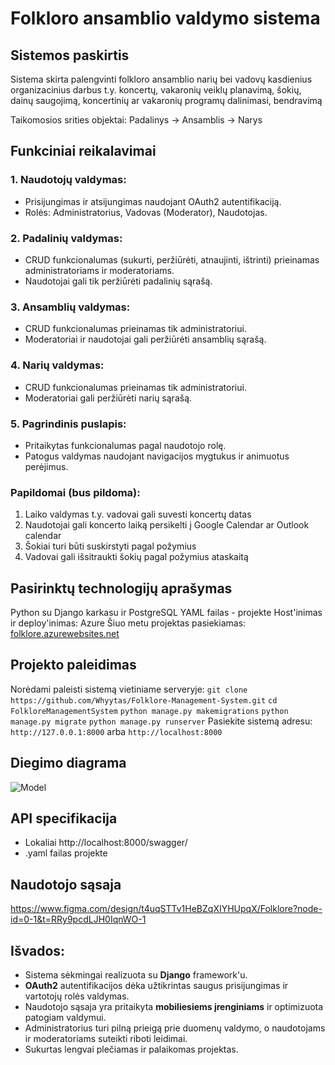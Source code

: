 
# Folkloro ansamblio valdymo sistema
## Sistemos paskirtis
Sistema skirta palengvinti folkloro ansamblio narių bei vadovų kasdienius organizacinius darbus t.y. koncertų, vakaronių veiklų planavimą, šokių, dainų saugojimą, koncertinių ar vakaronių programų dalinimasi, bendravimą

Taikomosios srities objektai: Padalinys -> Ansamblis -> Narys

## Funkciniai reikalavimai
### 1. Naudotojų valdymas:
- Prisijungimas ir atsijungimas naudojant OAuth2 autentifikaciją.
- Rolės: Administratorius, Vadovas (Moderator), Naudotojas.
### 2. Padalinių valdymas:
- CRUD funkcionalumas (sukurti, peržiūrėti, atnaujinti, ištrinti) prieinamas administratoriams ir moderatoriams.
- Naudotojai gali tik peržiūrėti padalinių sąrašą.
### 3. Ansamblių valdymas:
- CRUD funkcionalumas prieinamas tik administratoriui.
- Moderatoriai ir naudotojai gali peržiūrėti ansamblių sąrašą.
### 4. Narių valdymas:
- CRUD funkcionalumas prieinamas tik administratoriui.
- Moderatoriai gali peržiūrėti narių sąrašą.
### 5. Pagrindinis puslapis:
- Pritaikytas funkcionalumas pagal naudotojo rolę.
- Patogus valdymas naudojant navigacijos mygtukus ir animuotus perėjimus.


### Papildomai (bus pildoma):
1. Laiko valdymas t.y. vadovai gali suvesti koncertų datas
2. Naudotojai gali koncerto laiką persikelti į Google Calendar ar Outlook calendar
3. Šokiai turi būti suskirstyti pagal požymius
4. Vadovai gali išsitraukti šokių pagal požymius ataskaitą
   

## Pasirinktų technologijų aprašymas
Python su Django karkasu ir PostgreSQL
YAML failas - projekte
Host'inimas ir deploy'inimas: Azure
Šiuo metu projektas pasiekiamas: [folklore.azurewebsites.net](https://folklore.azurewebsites.net)

## Projekto paleidimas
Norėdami paleisti sistemą vietiniame serveryje:
`git clone https://github.com/Whyytas/Folklore-Management-System.git`
`cd FolkloreManagementSystem`
`python manage.py makemigrations`
`python manage.py migrate`
`python manage.py runserver`
Pasiekite sistemą adresu: `http://127.0.0.1:8000` arba `http://localhost:8000`

## Diegimo diagrama
![Model](https://github.com/user-attachments/assets/aec81acb-0418-49ed-9fcf-cfde3581e21c)

## API specifikacija
- Lokaliai http://localhost:8000/swagger/
- .yaml failas projekte

## Naudotojo sąsaja
https://www.figma.com/design/t4uqSTTv1HeBZqXIYHUpqX/Folklore?node-id=0-1&t=RRy9pcdLJH0IqnWO-1

## Išvados:
-   Sistema sėkmingai realizuota su **Django** framework'u.
-   **OAuth2** autentifikacijos dėka užtikrintas saugus prisijungimas ir vartotojų rolės valdymas.
-   Naudotojo sąsaja yra pritaikyta **mobiliesiems įrenginiams** ir optimizuota patogiam valdymui.
-   Administratorius turi pilną prieigą prie duomenų valdymo, o naudotojams ir moderatoriams suteikti riboti leidimai.
-   Sukurtas lengvai plečiamas ir palaikomas projektas.
